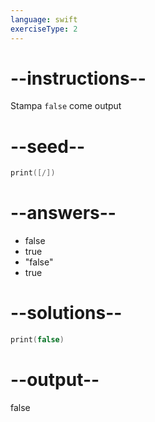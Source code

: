 ```yaml
---
language: swift
exerciseType: 2
---
```


# --instructions--

Stampa `false` come output

# --seed--

```swift
print([/])
```

# --answers--

- false
- true
- "false"
- true

# --solutions--

```swift
print(false)
```

# --output--

false
